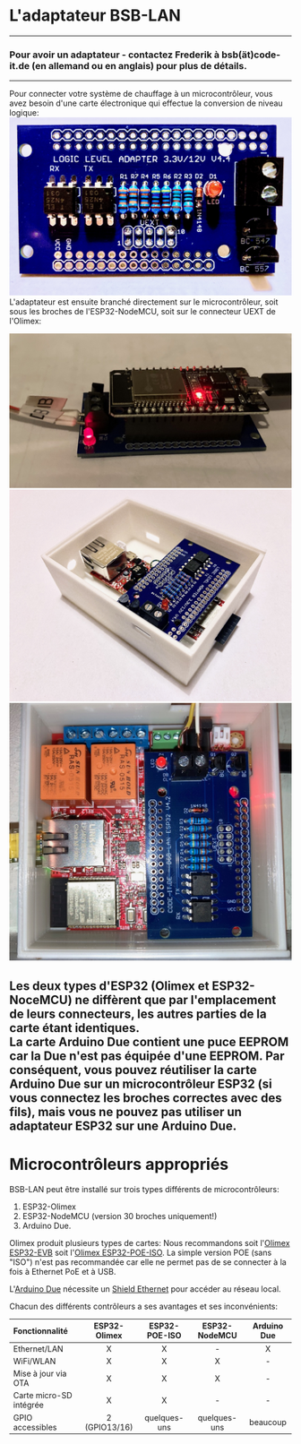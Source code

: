 # L'adaptateur BSB-LAN
---
### Pour avoir un adaptateur - contactez Frederik à bsb(ät)code-it.de (en allemand ou en anglais) pour plus de détails.
---
Pour connecter votre système de chauffage à un microcontrôleur, vous avez besoin d'une carte électronique qui effectue la conversion de niveau logique:
<img src="../images/Logic Level Adapter.jpg">
L'adaptateur est ensuite branché directement sur le microcontrôleur, soit sous les broches de l'ESP32-NodeMCU, soit sur le connecteur UEXT de l'Olimex:

<img src="../images/Logic Level Adapter on NodeMCU.jpg">  
<img src="../images/Logic Level Adapter in Case.jpg">  
<img src="../images/Logic Level Adapter on Olimex EVB.jpg">  

Les deux types d'ESP32 (Olimex et ESP32-NoceMCU) ne diffèrent que par l'emplacement de leurs connecteurs, les autres parties de la carte étant identiques.  
La carte Arduino Due contient une puce EEPROM car la Due n'est pas équipée d'une EEPROM. Par conséquent, vous pouvez réutiliser la carte Arduino Due sur un microcontrôleur ESP32 (si vous connectez les broches correctes avec des fils), mais vous ne pouvez pas utiliser un adaptateur ESP32 sur une Arduino Due.
---
# Microcontrôleurs appropriés

BSB-LAN peut être installé sur trois types différents de microcontrôleurs:

1. ESP32-Olimex
2. ESP32-NodeMCU (version 30 broches uniquement!)
3. Arduino Due.

Olimex produit plusieurs types de cartes:
Nous recommandons soit l'[Olimex ESP32-EVB](https://www.olimex.com/Products/IoT/ESP32/ESP32-EVB/open-source-hardware) soit l'[Olimex ESP32-POE-ISO](https://www.olimex.com/Products/IoT/ESP32/ESP32-POE-ISO/open-source-hardware). La simple version POE (sans "ISO") n'est pas recommandée car elle ne permet pas de se connecter à la fois à Ethernet PoE et à USB.

L'[Arduino Due](https://store.arduino.cc/products/arduino-due) nécessite un [Shield Ethernet](https://store.arduino.cc/products/arduino-ethernet-shield-2) pour accéder au réseau local.

Chacun des différents contrôleurs a ses avantages et ses inconvénients:

|Fonctionnalité|ESP32-Olimex|ESP32-POE-ISO|ESP32-NodeMCU|Arduino Due|
|:------------|:----------:|:-----------:|:-----------:|:---------:|
|Ethernet/LAN |X           |X            |-            |X          |
|WiFi/WLAN    |X           |X            |X            |-          |
|Mise à jour via OTA|X |X            |X            |-          |
|Carte micro-SD intégrée |X |X            |-            |-          |
|GPIO accessibles|2 (GPIO13/16)|quelques-uns|quelques-uns|beaucoup         |

